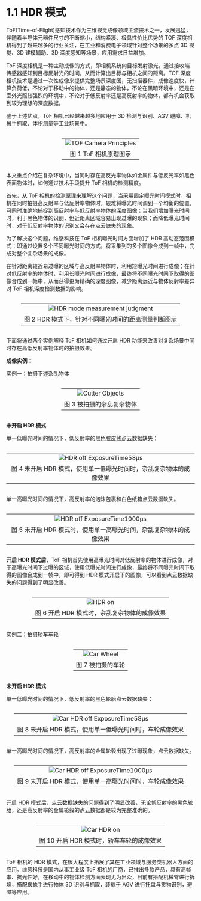 # 1.1 HDR 模式

ToF(Time-of-Flight)感知技术作为三维视觉成像领域主流技术之一，发展迅猛，伴随着半导体元器件尺寸的不断缩小，结构紧凑、极具性价比优势的 TOF 深度相机得到了越来越多的行业关注，在工业和消费电子领域针对整个场景的多点 3D 视觉、3D 建模辅助、3D 深度感知等场景，应用需求日益增加。

ToF 深度相机是一种主动成像的方式，即相机系统向目标发射激光，通过接收端传感器感知到目标反射光的时间，从而计算出目标与相机之间的距离。TOF 深度相机技术是通过一次性成像来提供完整场景深度图，无扫描器件，成像速度快，计算负荷低，不论对于移动中的物体，还是静态的物体，不论在黑暗环境中，还是在室外光照较强烈的环境中，不论对于低反射率还是高反射率的物体，都有机会获取到较为理想的深度数据。

鉴于上述优点，ToF 相机已经越来越多地应用于 3D 检测与识别、AGV 避障、机械手抓取、体积测量等工业场景中。

<div class="center">

|                                                           |
| :-------------------------------------------------------: |
| ![TOF Camera Principles](<pic/TOF Camera Principles.png>) |
|                   图 1 ToF 相机原理图示                   |

</div>

本文重点介绍在复杂环境中，当同时存在高反光率物体如金属件与低反光率如黑色表面物体时，如何通过技术手段提升 ToF 相机的检测精度。

首先，从 ToF 相机的检测原理来理解这个问题，当采用固定曝光时间模式时，相机在同时拍摄高反射率与低反射率物体时，较难将曝光时间调到一个均衡的位置，可同时准确地捕捉到高反射率与低反射率物体的深度图像；当我们增加曝光时间时，利于黑色物体的识别，但近距离区域容易出现过曝的现象；而降低曝光时间时，对于低反射率物体的识别又会存在点云缺失的现象。

为了解决这个问题，维感科技在 ToF 相机曝光时间方面增加了 HDR 高动态范围模式：即通过设置多个不同曝光时间的方式，将采集到的多个图像合成到一帧中，完成对整个复杂场景的成像。

在针对距离较近易过曝的区域与高反射率物体时，利用短曝光时间进行成像；在针对低反射率的物体时，利用长曝光时间进行成像，最终将不同曝光时间下取得的图像合成到一帧中，从而获得更为精确的深度图像，减少距离远近与物体反射率差异对 ToF 相机深度检测数据的影响。

<div class="center">

|                                                                           |
| :-----------------------------------------------------------------------: |
| ![HDR mode measurement judgment](<pic/HDR mode measurement judgment.png>) |
|            图 2 HDR 模式下，针对不同曝光时间的距离测量判断图示            |

</div>

下面将通过两个实例解释 ToF 相机如何通过开启 HDR 功能来改善对复杂场景中同时存在高低反射率物体时的拍摄效果。

**成像实例：**

实例一：拍摄下述杂乱物体

<div class="center">

|                                             |
| :-----------------------------------------: |
| ![Cutter Objects](<pic/Cutter Objects.png>) |
|          图 3 被拍摄的杂乱复杂物体          |

</div>

**未开启 HDR 模式**

单一低曝光时间的情况下，低反射率的黑色胶皮线点云数据缺失；

<div class="center">

|                                                                    |
| :----------------------------------------------------------------: |
|  ![HDR off ExposureTime58μs](<pic/HDR off ExposureTime58μs.png>)   |
| 图 4 未开启 HDR 模式，使用单一低曝光时间时，杂乱复杂物体的成像效果 |

</div>

单一高曝光时间的情况下，高反射率的泡沫包裹和白色纸箱点云数据缺失。

<div class="center">

|                                                                     |
| :-----------------------------------------------------------------: |
| ![HDR off ExposureTime1000μs](<pic/HDR off ExposureTime1000μs.png>) |
| 图 5 未开启 HDR 模式时，使用单一高曝光时间，杂乱复杂物体的成像效果  |

</div>

**开启 HDR 模式后**，ToF 相机首先使用高曝光时间对低反射率的物体进行成像，对于高曝光时间下过曝的区域，使用低曝光时间进行成像，最终将不同曝光时间下取得的图像合成到一帧中，即可得到 HDR 模式开启下的图像，可以看到点云数据缺失的问题得到了明显改善。

<div class="center">

|                                              |
| :------------------------------------------: |
|         ![HDR on](<pic/HDR on.png>)          |
| 图 6 开启 HDR 模式时，杂乱复杂物体的成像效果 |

</div>

实例二：拍摄轿车车轮

<div class="center">

|                                   |
| :-------------------------------: |
| ![Car Wheel](<pic/Car Wheel.png>) |
|         图 7 被拍摄的车轮         |

</div>

**未开启 HDR 模式**

单一低曝光时间的情况下，低反射率的黑色轮胎点云数据缺失；

<div class="center">

|                                                                           |
| :-----------------------------------------------------------------------: |
| ![ Car HDR off ExposureTime58μs ](<pic/Car HDR off ExposureTime58μs.png>) |
|         图 8 未开启 HDR 模式，使用单一低曝光时间时，车轮成像效果          |

</div>

单一高曝光时间的情况下，高反射率的金属轮毂出现了过曝现象，点云数据缺失。

<div class="center">

|                                                                             |
| :-------------------------------------------------------------------------: |
| ![Car HDR off ExposureTime1000μs](<pic/Car HDR off ExposureTime1000μs.png>) |
|          图 9 未开启 HDR 模式，使用单一高曝光时间时，车轮成像效果           |

</div>

开启 HDR 模式后，点云数据缺失的问题得到了明显改善，无论低反射率的黑色轮胎，还是高反射率的金属轮毂的点云数据都是较为完整准确的。

<div class="center">

|                                           |
| :---------------------------------------: |
|    ![Car HDR on](<pic/Car HDR on.png>)    |
| 图 10 开启 HDR 模式时，轿车车轮的成像效果 |

</div>

ToF 相机的 HDR 模式，在很大程度上拓展了其在工业领域与服务类机器人方面的应用。维感科技是国内从事工业级 ToF 相机的厂商，已推出多款产品，具有高帧率、抗光性好，在移动中的物体检测方面表现尤为出众，目前有搭配机械臂进行拆垛，搭配蜘蛛手进行物体 3D 识别与抓取，装载于 AGV 进行托盘与货物识别，避障等应用。

<style>
.center
{
  width: auto;
  display: table;
  margin-left: auto;
  margin-right: auto;
}
</style>
